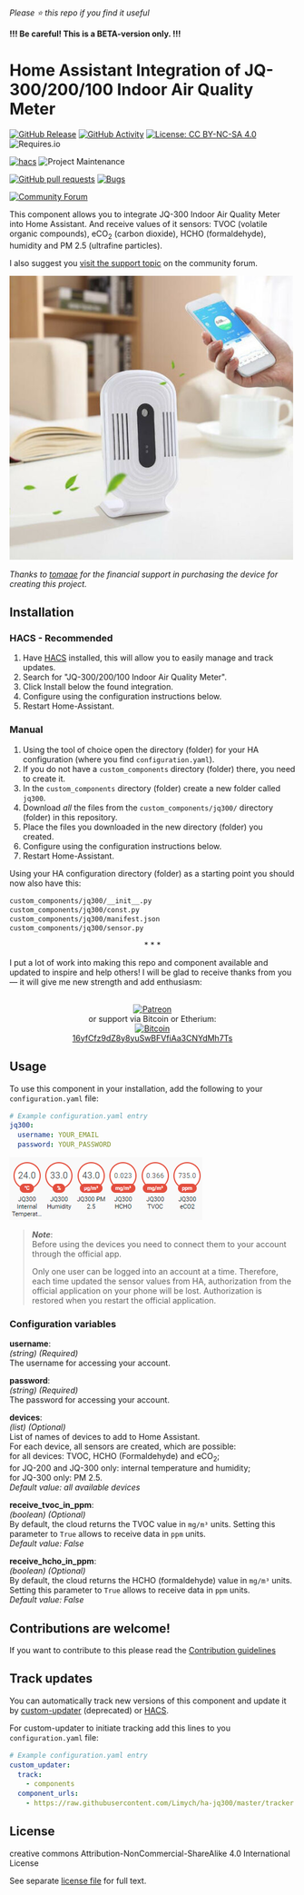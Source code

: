 *Please :star: this repo if you find it useful*

**!!! Be careful! This is a BETA-version only. !!!**

# Home Assistant Integration of JQ-300/200/100 Indoor Air Quality Meter

[![GitHub Release](https://img.shields.io/github/tag-date/Limych/ha-jq300?label=release&style=popout)](https://github.com/Limych/ha-jq300/releases)
[![GitHub Activity](https://img.shields.io/github/commit-activity/y/Limych/ha-jq300.svg?style=popout)](https://github.com/Limych/ha-jq300/commits/master)
[![License: CC BY-NC-SA 4.0](https://img.shields.io/badge/License-CC%20BY--NC--SA%204.0-lightgrey.svg?style=popout)](LICENSE.md)
![Requires.io](https://img.shields.io/requires/github/Limych/ha-jq300)

[![hacs](https://img.shields.io/badge/HACS-Default-orange.svg?style=popout)][hacs]
![Project Maintenance](https://img.shields.io/badge/maintainer-Andrey%20Khrolenok%20%40Limych-blue.svg?style=popout)

[![GitHub pull requests](https://img.shields.io/github/issues-pr/Limych/ha-jq300?style=popout)](https://github.com/Limych/ha-jq300/pulls)
[![Bugs](https://img.shields.io/github/issues/Limych/ha-jq300/bug.svg?colorB=red&label=bugs&style=popout)](https://github.com/Limych/ha-jq300/issues?q=is%3Aopen+is%3Aissue+label%3ABug)

[![Community Forum](https://img.shields.io/badge/community-forum-brightgreen.svg?style=popout)][forum-support]

This component allows you to integrate JQ-300 Indoor Air Quality Meter into Home Assistant. And receive values of it sensors: TVOC (volatile organic compounds), eCO<sub>2</sub> (carbon dioxide), HCHO (formaldehyde), humidity and PM 2.5 (ultrafine particles).

I also suggest you [visit the support topic][forum-support] on the community forum.

![](logo.jpeg)

_Thanks to [tomaae](https://github.com/tomaae) for the financial support in purchasing the device for creating this project._

## Installation

### HACS - Recommended

1. Have [HACS](https://hacs.xyz) installed, this will allow you to easily manage and track updates.
1. Search for "JQ-300/200/100 Indoor Air Quality Meter".
1. Click Install below the found integration.
1. Configure using the configuration instructions below.
1. Restart Home-Assistant.

### Manual

1. Using the tool of choice open the directory (folder) for your HA configuration (where you find `configuration.yaml`).
2. If you do not have a `custom_components` directory (folder) there, you need to create it.
3. In the `custom_components` directory (folder) create a new folder called `jq300`.
4. Download _all_ the files from the `custom_components/jq300/` directory (folder) in this repository.
5. Place the files you downloaded in the new directory (folder) you created.
1. Configure using the configuration instructions below.
1. Restart Home-Assistant.

Using your HA configuration directory (folder) as a starting point you should now also have this:

```text
custom_components/jq300/__init__.py
custom_components/jq300/const.py
custom_components/jq300/manifest.json
custom_components/jq300/sensor.py
```

<p align="center">* * *</p>
I put a lot of work into making this repo and component available and updated to inspire and help others! I will be glad to receive thanks from you — it will give me new strength and add enthusiasm:
<p align="center"><br>
<a href="https://www.patreon.com/join/limych?" target="_blank"><img src="http://khrolenok.ru/support_patreon.png" alt="Patreon" width="250" height="48"></a>
<br>or&nbsp;support via Bitcoin or Etherium:<br>
<a href="https://sochain.com/a/mjz640g" target="_blank"><img src="http://khrolenok.ru/support_bitcoin.png" alt="Bitcoin" width="150"><br>
16yfCfz9dZ8y8yuSwBFVfiAa3CNYdMh7Ts</a>
</p>

## Usage

To use this component in your installation, add the following to your `configuration.yaml` file:

```yaml
# Example configuration.yaml entry
jq300:
  username: YOUR_EMAIL
  password: YOUR_PASSWORD
```

![](example.png)

> **_Note_**:\
> Before using the devices you need to connect them to your account through the official app.
>
> Only one user can be logged into an account at a time. Therefore, each time updated the sensor values from HA, authorization from the official application on your phone will be lost. Authorization is restored when you restart the official application.


### Configuration variables

**username**:\
  _(string) (Required)_\
  The username for accessing your account.

**password**:\
  _(string) (Required)_\
  The password for accessing your account.

**devices**:\
  _(list) (Optional)_\
  List of names of devices to add to Home Assistant.\
  For each device, all sensors are created, which are possible:\
  for all devices: TVOC, HCHO (Formaldehyde) and eCO<sub>2</sub>;\
  for JQ-200 and JQ-300 only: internal temperature and humidity;\
  for JQ-300 only: PM 2.5.\
  _Default value: all available devices_

**receive_tvoc_in_ppm**:\
  _(boolean) (Optional)_\
  By default, the cloud returns the TVOC value in `mg/m³` units. Setting this parameter to `True` allows to receive data in `ppm` units.\
  _Default value: False_

**receive_hcho_in_ppm**:\
  _(boolean) (Optional)_\
  By default, the cloud returns the HCHO (formaldehyde) value in `mg/m³` units. Setting this parameter to `True` allows to receive data in `ppm` units.\
  _Default value: False_

## Contributions are welcome!

If you want to contribute to this please read the [Contribution guidelines](CONTRIBUTING.md)

## Track updates

You can automatically track new versions of this component and update it by [custom-updater](https://github.com/custom-components/custom_updater) (deprecated) or [HACS][hacs].

For custom-updater to initiate tracking add this lines to you `configuration.yaml` file:

```yaml
# Example configuration.yaml entry
custom_updater:
  track:
    - components
  component_urls:
    - https://raw.githubusercontent.com/Limych/ha-jq300/master/tracker.json
```

## License

creative commons Attribution-NonCommercial-ShareAlike 4.0 International License

See separate [license file](LICENSE.md) for full text.

[forum-support]: https://community.home-assistant.io/t/jq-300-200-100-indoor-air-quality-meter/189098
[hacs]: https://github.com/custom-components/hacs
